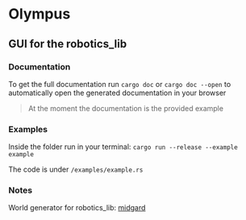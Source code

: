# Olympus

## GUI for the robotics_lib

### Documentation

To get the full documentation run `cargo doc` or `cargo doc --open` to automatically open the generated documentation in your browser

> At the moment the documentation is the provided example

### Examples

Inside the folder run in your terminal: `cargo run --release --example example`

The code is under `/examples/example.rs` 

### Notes

World generator for robotics_lib: [midgard](https://github.com/Kalsifer-742/midgard)